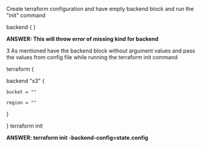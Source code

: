Create terraform configuration and have empty backend block and run the "init" command

backend {
}

**ANSWER: This will throw error of missing kind for backend** 

 

3 As mentioned have the backend block without argument values and pass the values from config file while running the terraform init command

terraform {

  backend "s3" {

    bucket = ""

    region = ""

  }

}
terraform init <options>

**ANSWER: terraform init -backend-config=state.config**